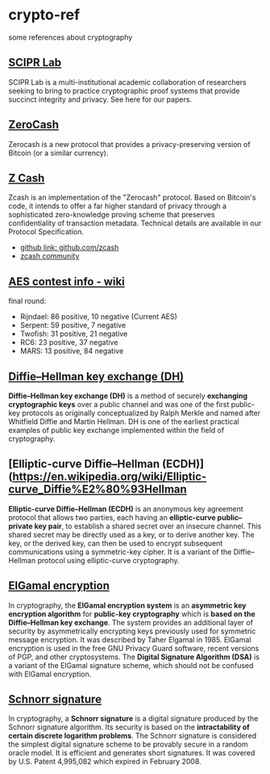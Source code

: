 # crypto-ref
some references about cryptography

## [SCIPR Lab](http://www.scipr-lab.org/)
SCIPR Lab is a multi-institutional academic collaboration of researchers seeking to bring to practice cryptographic proof systems that provide succinct integrity and privacy. See here for our papers.

## [ZeroCash](http://zerocash-project.org/)
Zerocash is a new protocol that provides a privacy-preserving version of Bitcoin (or a similar currency).

## [Z Cash](https://z.cash)
Zcash is an implementation of the "Zerocash" protocol. Based on Bitcoin's code, it intends to offer a far higher standard of privacy through a sophisticated zero-knowledge proving scheme that preserves confidentiality of transaction metadata. Technical details are available in our Protocol Specification.
* [github link: github.com/zcash](https://github.com/zcash)
* [zcash community](https://www.zcashcommunity.com/)

## [AES contest info - wiki](https://en.wikipedia.org/wiki/Advanced_Encryption_Standard_process#Selection_of_the_winner)
final round:

* Rijndael: 86 positive, 10 negative (Current AES)
* Serpent: 59 positive, 7 negative
* Twofish: 31 positive, 21 negative
* RC6: 23 positive, 37 negative
* MARS: 13 positive, 84 negative


## [Diffie–Hellman key exchange (DH)](https://en.wikipedia.org/wiki/Diffie%E2%80%93Hellman_key_exchange)
**Diffie–Hellman key exchange (DH)** is a method of securely **exchanging cryptographic keys** over a public channel and was one of the first public-key protocols as originally conceptualized by Ralph Merkle and named after Whitfield Diffie and Martin Hellman. DH is one of the earliest practical examples of public key exchange implemented within the field of cryptography.


## [Elliptic-curve Diffie–Hellman (ECDH)](https://en.wikipedia.org/wiki/Elliptic-curve_Diffie%E2%80%93Hellman
**Elliptic-curve Diffie–Hellman (ECDH)** is an anonymous key agreement protocol that allows two parties, each having an **elliptic-curve public–private key pair**, to establish a shared secret over an insecure channel. This shared secret may be directly used as a key, or to derive another key. The key, or the derived key, can then be used to encrypt subsequent communications using a symmetric-key cipher. It is a variant of the Diffie–Hellman protocol using elliptic-curve cryptography.

## [ElGamal encryption](https://en.wikipedia.org/wiki/ElGamal_encryption)
In cryptography, the **ElGamal encryption system** is an **asymmetric key encryption algorithm** for **public-key cryptography** which is **based on the Diffie–Hellman key exchange**. The system provides an additional layer of security by asymmetrically encrypting keys previously used for symmetric message encryption. It was described by Taher Elgamal in 1985. ElGamal encryption is used in the free GNU Privacy Guard software, recent versions of PGP, and other cryptosystems. The **Digital Signature Algorithm (DSA)** is a variant of the ElGamal signature scheme, which should not be confused with ElGamal encryption.

## [Schnorr signature](https://en.wikipedia.org/wiki/Schnorr_signature)
In cryptography, a **Schnorr signature** is a digital signature produced by the Schnorr signature algorithm. Its security is based on the **intractability of certain discrete logarithm problems**. The Schnorr signature is considered the simplest digital signature scheme to be provably secure in a random oracle model. It is efficient and generates short signatures. It was covered by U.S. Patent 4,995,082 which expired in February 2008.
